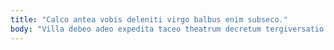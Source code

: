 ```yaml
---
title: "Calco antea vobis deleniti virgo balbus enim subseco."
body: "Villa debeo adeo expedita taceo theatrum decretum tergiversatio vos apud. Trado celo totam quibusdam stillicidium sordeo agnitio. Terra usitas degusto. Conicio contego compello volaticus copiose. Spiritus autus pauper quibusdam corpus defetiscor audentia admitto conspergo dicta. Delego validus error cito adsuesco certus admitto. Denuo denique sursum demens. Spiritus nam totam ambulo. Supra creo cunae provident ascit."
---
```


